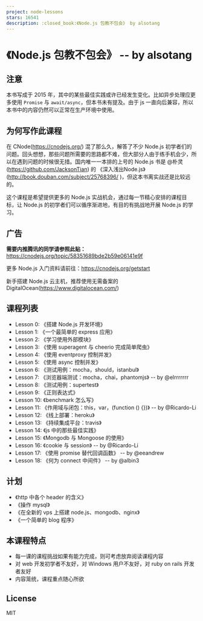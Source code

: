 ```yaml
---
project: node-lessons
stars: 16541
description: :closed_book:《Node.js 包教不包会》 by alsotang
---
```


《Node.js 包教不包会》 -- by alsotang
==============================

注意
--

本书写成于 2015 年，其中的某些最佳实践或许已经发生变化。比如异步处理应更多使用 `Promise` 与 `await/async`，但本书未有提及。由于 js 一直向后兼容，所以本书中的内容仍然可以正常在生产环境中使用。

为何写作此课程
-------

在 CNode(https://cnodejs.org/) 混了那么久，解答了不少 Node.js 初学者们的问题。回头想想，那些问题所需要的思路都不难，但大部分人由于练手机会少，所以在遇到问题的时候很无措。国内唯一一本排的上号的 Node.js 书是 @朴灵(https://github.com/JacksonTian) 的 《深入浅出Node.js》(http://book.douban.com/subject/25768396/ )，但这本书离实战还是比较远的。

这个课程是希望提供更多的 Node.js 实战机会，通过每一节精心安排的课程目标，让 Node.js 的初学者们可以循序渐进地，有目的有挑战地开展 Node.js 的学习。

广告
--

**需要内推腾讯的同学请参照此贴：** https://cnodejs.org/topic/58351689bde2b59e06141e9f

更多 Node.js 入门资料请前往：https://cnodejs.org/getstart

新手搭建 Node.js 云主机，推荐使用无需备案的 DigitalOcean(https://www.digitalocean.com/)

课程列表
----

-   Lesson 0: 《搭建 Node.js 开发环境》
-   Lesson 1: 《一个最简单的 express 应用》
-   Lesson 2: 《学习使用外部模块》
-   Lesson 3: 《使用 superagent 与 cheerio 完成简单爬虫》
-   Lesson 4: 《使用 eventproxy 控制并发》
-   Lesson 5: 《使用 async 控制并发》
-   Lesson 6: 《测试用例：mocha，should，istanbul》
-   Lesson 7: 《浏览器端测试：mocha，chai，phantomjs》 -- by @elrrrrrrr
-   Lesson 8: 《测试用例：supertest》
-   Lesson 9: 《正则表达式》
-   Lesson 10: 《benchmark 怎么写》
-   Lesson 11: 《作用域与闭包：this，var，(function () {})》 -- by @Ricardo-Li
-   Lesson 12: 《线上部署：heroku》
-   Lesson 13: 《持续集成平台：travis》
-   Lesson 14: 《js 中的那些最佳实践》
-   Lesson 15: 《Mongodb 与 Mongoose 的使用》
-   Lesson 16: 《cookie 与 session》 -- by @Ricardo-Li
-   Lesson 17: 《使用 promise 替代回调函数》 -- by @eeandrew
-   Lesson 18: 《何为 connect 中间件》 -- by @albin3

计划
--

-   《http 中各个 header 的含义》
-   《操作 mysql》
-   《在全新的 vps 上搭建 node.js、mongodb、nginx》
-   《一个简单的 blog 程序》

本课程特点
-----

-   每一课的课程挑战如果有能力完成，则可考虑放弃阅读课程内容
-   对 web 开发初学者不友好，对 Windows 用户不友好，对 ruby on rails 开发者友好
-   内容笼统，课程重点随心所欲

License
-------

MIT
